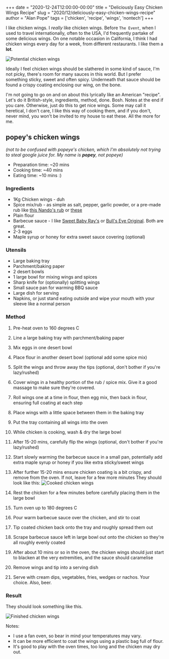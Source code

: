 +++
date = "2020-12-24T12:00:00-00:00"
title = "Deliciously Easy Chicken Wings Recipe"
slug = "2020/12/deliciously-easy-chicken-wings-recipe"
author = "Alan Pope"
tags = ['chicken', 'recipe', 'wings', 'nontech']
+++

I like chicken wings. I *really* like chicken wings. Before `The Event`, when I used to travel internationally, often to the USA, I'd frequently partake of some delicious wings. On one notable occasion in California, I think I had chicken wings every day for a week, from different restaurants. I like them a **lot**.

![Potential chicken wings](/blog/images/2020-12-24/menu.jpg)

Ideally I feel chicken wings should be slathered in some kind of sauce, I'm not picky, there's room for many sauces in this world. But I prefer something sticky, sweet and often spicy. Underneath that sauce should be found a crispy coating enclosing our wing, on the bone.

I'm not going to go on and on about this lyrically like an American "recipe". Let's do it British-style, ingredients, method, done. Bosh. Notes at the end if you care. Otherwise, just do this to get nice wings. Some may call it heretical, I don't care, I like this way of cooking them, and if you don't, never mind, you won't be invited to my house to eat these. All the more for me.

## popey's chicken wings 

*(not to be confused with popeye's chicken, which I'm absolutely not trying to steal google juice for. My name is **popey**, not popeye)*

* Preparation time: ~20 mins
* Cooking time: ~40 mins
* Eating time: ~10 mins :)

### Ingredients

* 1Kg Chicken wings - duh 
* Spice mix/rub - as simple as salt, pepper, garlic powder, or a pre-made rub like [this Nando's rub](https://geni.us/0e9M) or [these](https://geni.us/0lv6fz)
* Plain flour
* Barbecue sauce - I like [Sweet Baby Ray's](https://geni.us/2VFn3X4) or [Bull's Eye Original](https://geni.us/As0RjF). Both are great.
* 2-3 eggs
* Maple syrup or honey for extra sweet sauce covering (optional)

### Utensils

* Large baking tray
* Parchment/baking paper
* 2 desert bowls
* 1 large bowl for mixing wings and spices
* Sharp knife for (optionally) splitting wings
* Small sauce pan for warming BBQ sauce
* Large dish for serving
* Napkins, or just stand eating outside and wipe your mouth with your sleeve like a normal person

### Method

1. Pre-heat oven to 160 degrees C
1. Line a large baking tray with parchment/baking paper
1. Mix eggs in one desert bowl
1. Place flour in another desert bowl (optional add some spice mix)
1. Split the wings and throw away the tips (optional, don't bother if you're lazy/rushed)
1. Cover wings in a healthy portion of the rub / spice mix. Give it a good massage to make sure they're covered.
1. Roll wings one at a time in flour, then egg mix, then back in flour, ensuring full coating at each step
1. Place wings with a little space between them in the baking tray
1. Put the tray containing all wings into the oven
1. While chicken is cooking, wash & dry the large bowl
1. After 15-20 mins, carefully flip the wings (optional, don't bother if you're lazy/rushed)
1. Start slowly warming the barbecue sauce in a small pan, potentially add extra maple syrup or honey if you like extra sticky/sweet wings
1. After further 15-20 mins ensure chicken coating is a bit crispy, and remove from the oven. If not, leave for a few more minutes They should look like this:
![Cooked chicken wings](/blog/images/2020-12-24/cooked.jpg)

1. Rest the chicken for a few minutes before carefully placing them in the large bowl
1. Turn oven up to 180 degrees C
1. Pour warm barbecue sauce over the chicken, and stir to coat
1. Tip coated chicken back onto the tray and roughly spread them out
1. Scrape barbecue sauce left in large bowl out onto the chicken so they're all roughly evenly coated
1. After about 10 mins or so in the oven, the chicken wings should just start to blacken at the very extremities, and the sauce should caramelise
1. Remove wings and tip into a serving dish
1. Serve with cream dips, vegetables, fries, wedges or nachos. Your choice. Also, beer.

### Result

They should look something like this.

![Finished chicken wings](/blog/images/2020-12-24/finished.jpg)

Notes:

* I use a fan oven, so bear in mind your temperatures may vary.
* It can be more efficient to coat the wings using a plastic bag full of flour.
* It's good to play with the oven times, too long and the chicken may dry out. 
